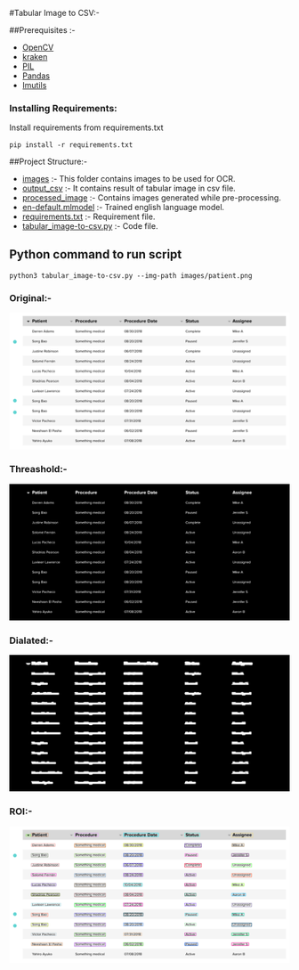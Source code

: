 #Tabular Image to CSV:-

##Prerequisites :-

* [OpenCV]()
* [kraken]()
* [PIL]()
* [Pandas]()
* [Imutils]()



### Installing Requirements:

Install requirements from requirements.txt
```
pip install -r requirements.txt
```

##Project Structure:-

* [images]() :- This folder contains images to be used for OCR.
* [output_csv]() :- It contains result of tabular image in csv file.
* [processed_image]() :- Contains images generated while pre-processing.
* [en-default.mlmodel]() :- Trained english language model.
* [requirements.txt]() :- Requirement file.
* [tabular_image-to-csv.py]() :- Code file.




## Python command  to run script

```
python3 tabular_image-to-csv.py --img-path images/patient.png
```

### Original:-

![Screenshot](images/patient.png)

### Threashold:-

![Screenshot](processed_image/threshold.png)

### Dialated:-

![Screenshot](processed_image/dilation.png)

### ROI:-

![Screenshot](processed_image/show_box.png)






    
